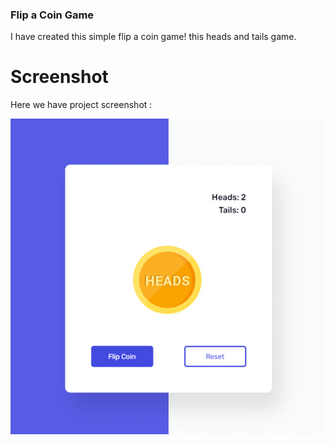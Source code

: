 

### Flip a Coin Game
I have created this simple flip a coin game! this heads and tails game.

# Screenshot
Here we have project screenshot :

![screenshot](screenshot.jpg)